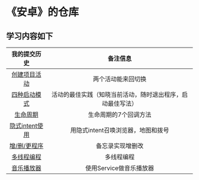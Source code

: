 # 《安卓》的仓库

<h2>学习内容如下</h2>

| 我的提交历史                 | 备注信息 |
|:---:                        | :---:   |
| [创建项目活动](实验一/README.md)    | 两个活动能来回切换 |
| [四种启动模式](实验二/README.md)    | 活动的最佳实践（知晓当前活动，随时退出程序，启动最佳写法） |
| [生命周期](实验二/README.md)    | 生命周期的7个回调方法 |
| [隐式intent使用](实验三/README.md)    | 用隐式intent召唤浏览器，地图和拨号 |
| [增/删/更程序](实验四/README.md)    | 备忘录实现增删改 |
| [多线程编程](实验五/README.md)	|多线程编程|
| [音乐播放器](实验六/README.md)	|使用Service做音乐播放器|
